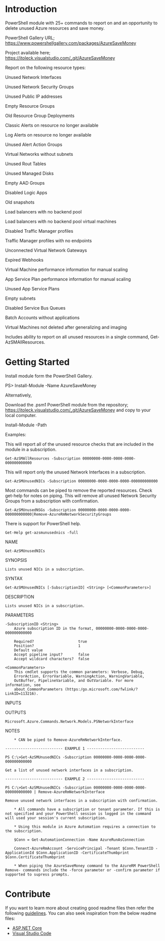 # Introduction
PowerShell module with 25+ commands to report on and an opportunity to delete unused Azure resources and save money.

PowerShell Gallery URL; https://www.powershellgallery.com/packages/AzureSaveMoney

Project available here; https://itoleck.visualstudio.com/_git/AzureSaveMoney

Report on the following resource types:

Unused Network Interfaces

Unused Network Security Groups

Unused Public IP addresses

Empty Resource Groups

Old Resource Group Deployments

Classic Alerts on resource no longer available

Log Alerts on resource no longer available

Unused Alert Action Groups

Virtual Networks without subnets

Unused Rout Tables

Unused Managed Disks

Empty AAD Groups

Disabled Logic Apps

Old snapshots

Load balancers with no backend pool

Load balancers with no backend pool virtual machines

Disabled Traffic Manager profiles

Traffic Manager profiles with no endpoints

Unconnected Virtual Network Gateways

Expired Webhooks

Virtual Machine performance information for manual scaling

App Service Plan performance information for manual scaling

Unused App Service Plans

Empty subnets

Disabled Service Bus Queues

Batch Accounts without applications

Virtual Machines not deleted after generalizing and imaging

Includes ability to report on all unused resources in a single command, Get-AzSMAllResources.


# Getting Started

Install module form the PowerShell Gallery.

PS> Install-Module -Name AzureSaveMoney

Alternatively,

Download the .psm1 PowerShell module from the repository; https://itoleck.visualstudio.com/_git/AzureSaveMoney and copy to your local computer.

Install-Module -Path <path to AzureSaveMoney.psm1>

Examples:

This will report all of the unused resource checks that are included in the module in a subscription.

    Get-AzSMAllResources -Subscription 00000000-0000-0000-0000-000000000000

This will report only the unused Network Interfaces in a subscription.

    Get-AzSMUnusedNICs -Subscription 00000000-0000-0000-0000-000000000000

Most commands can be piped to remove the reported resources. Check get-help for notes on piping.
This will remove all unused Network Security Groups from a subscription with confirmation.

    Get-AzSMUnusedNSGs -Subscription 00000000-0000-0000-0000-000000000000|Remove-AzureRmNetworkSecurityGroups


There is support for PowerShell help.


    Get-Help get-azsmunusednics -full

NAME

    Get-AzSMUnusedNICs

SYNOPSIS

    Lists unused NICs in a subscription.

SYNTAX

    Get-AzSMUnusedNICs [-SubscriptionID] <String> [<CommonParameters>]

DESCRIPTION

    Lists unused NICs in a subscription.

PARAMETERS

    -SubscriptionID <String>
        Azure subscription ID in the format, 00000000-0000-0000-0000-000000000000

        Required?                    true
        Position?                    1
        Default value
        Accept pipeline input?       false
        Accept wildcard characters?  false

    <CommonParameters>
        This cmdlet supports the common parameters: Verbose, Debug,
        ErrorAction, ErrorVariable, WarningAction, WarningVariable,
        OutBuffer, PipelineVariable, and OutVariable. For more information, see
        about_CommonParameters (https:/go.microsoft.com/fwlink/?LinkID=113216).

INPUTS

OUTPUTS

    Microsoft.Azure.Commands.Network.Models.PSNetworkInterface


NOTES

        * CAN be piped to Remove-AzureRmNetworkInterface.

    -------------------------- EXAMPLE 1 --------------------------

    PS C:\>Get-AzSMUnusedNICs -Subscription 00000000-0000-0000-0000-000000000000

    Get a list of unused network interfaces in a subscription.

    -------------------------- EXAMPLE 2 --------------------------

    PS C:\>Get-AzSMUnusedNICs -Subscription 00000000-0000-0000-0000-000000000000 | Remove-AzureRmNetworkInterface

    Remove unused network interfaces in a subscription with confirmation.

        * All commands have a subscription or tenant parameter. If this is not specified and your PowerShell session is logged in the command will used your session's current subscription.

        * Using this module in Azure Automation requires a connection to the subscription.

        $Conn = Get-AutomationConnection -Name AzureRunAsConnection

        Connect-AzureRmAccount -ServicePrincipal -Tenant $Conn.TenantID -ApplicationId $Conn.ApplicationID -CertificateThumbprint $Conn.CertificateThumbprint

        * When piping the AzureSaveMoney command to the AzureRM PowerShell Remove- commands include the -force parameter or -confirm parameter if supported to supress prompts.

# Contribute

If you want to learn more about creating good readme files then refer the following [guidelines](https://www.visualstudio.com/en-us/docs/git/create-a-readme). You can also seek inspiration from the below readme files:
- [ASP.NET Core](https://github.com/aspnet/Home)
- [Visual Studio Code](https://github.com/Microsoft/vscode)
